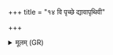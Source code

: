 +++
title = "१४ वि पृच्छे द्यावापृथिवी"

+++
<details><summary>मूलम् (GR)</summary>

वि पृच्छे द्यावापृथिवी  
वीन्द्रं वि बृहस्पतिम् ।  
वि देवान् यज्ञियान् पृच्छे  
व्य् असं जीवनाय कम् ॥ +++(Bhatt. (⟨ vy asuṃ?))+++
</details>